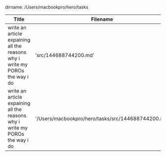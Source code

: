 dirname: /Users/macbookpro/hero/tasks


 Title                                                                            |  Filename
--------------------------------------------------------------------------------- | --------------------------
 write an article expaining all the reasons why i write my POROs the way i do     |  'src/144688744200.md'
 write an article expaining all the reasons why i write my POROs the way i do     |  '/Users/macbookpro/hero/tasks/src/144688744200.md'


